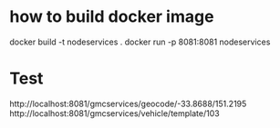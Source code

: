  
 # how to build docker image
 docker build -t nodeservices .
 docker run -p 8081:8081 nodeservices


 # Test

http://localhost:8081/gmcservices/geocode/-33.8688/151.2195
http://localhost:8081/gmcservices/vehicle/template/103
